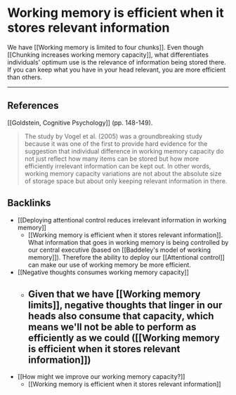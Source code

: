# Working memory is efficient when it stores relevant information
We have [[Working memory is limited to four chunks]]. Even though [[Chunking increases working memory capacity]], what differentiates individuals' optimum use is the relevance of information being stored there. If you can keep what you have in your head relevant, you are more efficient than others.

- - -
## References
[[Goldstein, Cognitive Psychology]] (pp. 148-149).
> The study by Vogel et al. (2005) was a groundbreaking study because it was one of the first to provide hard evidence for the suggestion that individual difference in working memory capacity do not just reflect how many items can be stored but how more efficiently irrelevant information can be kept out.
> In other words, working memory capacity variations are not about the absolute size of storage space but about only keeping relevant information in there.

## Backlinks
* [[Deploying attentional control reduces irrelevant information in working memory]]
	* [[Working memory is efficient when it stores relevant information]]. What information that goes in working memory is being controlled by our central executive (based on [[Baddeley's model of working memory]]). Therefore the ability to deploy our [[Attentional control]] can make our use of working memory be more efficient.
* [[Negative thoughts consumes working memory capacity]]
	* ## Given that we have [[Working memory limits]], negative thoughts that linger in our heads also consume that capacity, which means we'll not be able to perform as efficiently as we could ([[Working memory is efficient when it stores relevant information]])
* [[How might we improve our working memory capacity?]]
	* [[Working memory is efficient when it stores relevant information]]

<!-- #evergreen -->

<!-- {BearID:7993361D-16C4-49BC-B1DF-B045C928B4CA-54416-00000AE463EE7659} -->
